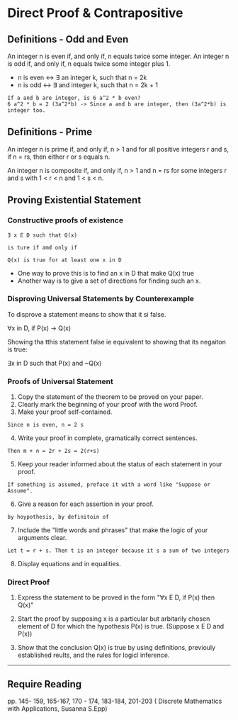 # Direct Proof & Contrapositive

## Definitions - Odd and Even
An integer n is even if, and only if, n equals twice some integer. An integer n is odd if, and only if, n equals twice some integer plus 1.

- n is even <-> ∃ an integer k, such that n = 2k
- n is odd <-> ∃ and integer k, such that n = 2k + 1

```
If a and b are integer, is 6 a^2 * b even?
6 a^2 * b = 2 (3a^2*b) -> Since a and b are integer, then (3a^2*b) is integer too.
```

## Definitions - Prime
An integer n is prime if, and only if, n > 1 and for all positive integers r and s, if n = rs, then either r or s equals n.

An integer n is composite if, and only if, n > 1 and n = rs for some integers r and s with 1 < r < n and 1 < s < n.

## Proving Existential Statement
### Constructive proofs of existence

```
∃ x E D such that Q(x)

is ture if amd only if

Q(x) is true for at least one x in D
```

- One way to prove this is to find an x in D that make Q(x) true
- Another way is to give a set of directions for finding such an x.

### Disproving Universal Statements by Counterexample

To disprove a statement means to show that it si false. 

∀x in D, if P(x) -> Q(x)

Showing tha tthis statement false ie equivalent to showing that its negaiton is true:

∃x in D such that P(x) and ~Q(x)


### Proofs of Universal Statement
1. Copy the statement of the theorem to be proved on your paper.
2. Clearly mark the beginning of your proof with the word Proof.
3. Make your proof self-contained.
```
Since n is even, n = 2 s
```
4. Write your proof in complete, gramatically correct sentences.
```
Then m + n = 2r + 2s = 2(r+s)
```
5. Keep your reader informed about the status of each statement in your proof.
```
If something is assumed, preface it with a word like "Suppose or Assume".
```
6. Give a reason for each assertion in your proof.
```
by hoypothesis, by definitoin of 
```
7. Include the "little words and phrases" that make the logic of your arguments clear.
```
Let t = r + s. Then t is an integer because it s a sum of two integers
```
8. Display equations and in equalities.


### Direct Proof
1. Express the statement to be proved in the form "∀x E D, if P(x) then Q(x)"

2. Start the proof by supposing x is a particular but arbitarily chosen element of D for which the hypothesis P(x) is true. (Suppose x E D  and P(x))

3. Show that the conclusion Q(x) is true by using definitions, previouly established reults, and the rules for logicl inference.


***

## Require Reading

pp. 145- 159, 165-167, 170 - 174, 183-184, 201-203  ( Discrete Mathematics with Applications, Susanna S.Epp)
